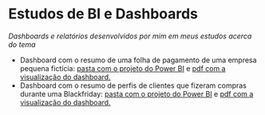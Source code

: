 # Estudos de BI e Dashboards
*Dashboards e relatórios desenvolvidos por mim em meus estudos acerca do tema*

 - Dashboard com o resumo de uma folha de pagamento de uma empresa pequena fictícia: [pasta com o projeto do Power BI](https://github.com/victorantoniassi/dashboards_studies/tree/main/folha_pagamento_pbi) e [pdf com a visualização do dashboard.](https://github.com/victorantoniassi/dashboards_studies/blob/main/folha_pagamento_pbi/folha_pagamento.pdf)
- Dashboard com o resumo de perfis de clientes que fizeram compras durante uma Blackfriday: [pasta com o projeto do Power BI](https://github.com/victorantoniassi/dashboards_studies/tree/main/perfil_clientes_pbi) e [pdf com a visualização do dashboard.](https://github.com/victorantoniassi/dashboards_studies/blob/main/perfil_clientes_pbi/perfil_clientes.pdf)
